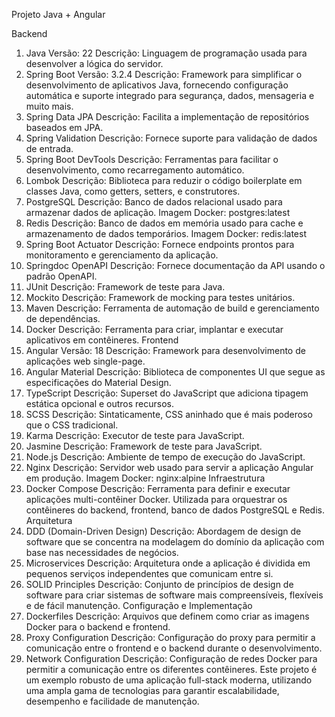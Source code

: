 Projeto Java + Angular 

Backend
1. Java
Versão: 22
Descrição: Linguagem de programação usada para desenvolver a lógica do servidor.
2. Spring Boot
Versão: 3.2.4
Descrição: Framework para simplificar o desenvolvimento de aplicativos Java, fornecendo configuração automática e suporte integrado para segurança, dados, mensageria e muito mais.
3. Spring Data JPA
Descrição: Facilita a implementação de repositórios baseados em JPA.
4. Spring Validation
Descrição: Fornece suporte para validação de dados de entrada.
5. Spring Boot DevTools
Descrição: Ferramentas para facilitar o desenvolvimento, como recarregamento automático.
6. Lombok
Descrição: Biblioteca para reduzir o código boilerplate em classes Java, como getters, setters, e construtores.
7. PostgreSQL
Descrição: Banco de dados relacional usado para armazenar dados de aplicação.
Imagem Docker: postgres:latest
8. Redis
Descrição: Banco de dados em memória usado para cache e armazenamento de dados temporários.
Imagem Docker: redis:latest
9. Spring Boot Actuator
Descrição: Fornece endpoints prontos para monitoramento e gerenciamento da aplicação.
10. Springdoc OpenAPI
Descrição: Fornece documentação da API usando o padrão OpenAPI.
11. JUnit
Descrição: Framework de teste para Java.
12. Mockito
Descrição: Framework de mocking para testes unitários.
13. Maven
Descrição: Ferramenta de automação de build e gerenciamento de dependências.
14. Docker
Descrição: Ferramenta para criar, implantar e executar aplicativos em contêineres.
Frontend
1. Angular
Versão: 18
Descrição: Framework para desenvolvimento de aplicações web single-page.
2. Angular Material
Descrição: Biblioteca de componentes UI que segue as especificações do Material Design.
3. TypeScript
Descrição: Superset do JavaScript que adiciona tipagem estática opcional e outros recursos.
4. SCSS
Descrição: Sintaticamente, CSS aninhado que é mais poderoso que o CSS tradicional.
5. Karma
Descrição: Executor de teste para JavaScript.
6. Jasmine
Descrição: Framework de teste para JavaScript.
7. Node.js
Descrição: Ambiente de tempo de execução do JavaScript.
8. Nginx
Descrição: Servidor web usado para servir a aplicação Angular em produção.
Imagem Docker: nginx:alpine
Infraestrutura
1. Docker Compose
Descrição: Ferramenta para definir e executar aplicações multi-contêiner Docker. Utilizada para orquestrar os contêineres do backend, frontend, banco de dados PostgreSQL e Redis.
Arquitetura
1. DDD (Domain-Driven Design)
Descrição: Abordagem de design de software que se concentra na modelagem do domínio da aplicação com base nas necessidades de negócios.
2. Microservices
Descrição: Arquitetura onde a aplicação é dividida em pequenos serviços independentes que comunicam entre si.
3. SOLID Principles
Descrição: Conjunto de princípios de design de software para criar sistemas de software mais compreensíveis, flexíveis e de fácil manutenção.
Configuração e Implementação
1. Dockerfiles
Descrição: Arquivos que definem como criar as imagens Docker para o backend e frontend.
2. Proxy Configuration
Descrição: Configuração do proxy para permitir a comunicação entre o frontend e o backend durante o desenvolvimento.
3. Network Configuration
Descrição: Configuração de redes Docker para permitir a comunicação entre os diferentes contêineres.
Este projeto é um exemplo robusto de uma aplicação full-stack moderna, utilizando uma ampla gama de tecnologias para garantir escalabilidade, desempenho e facilidade de manutenção.